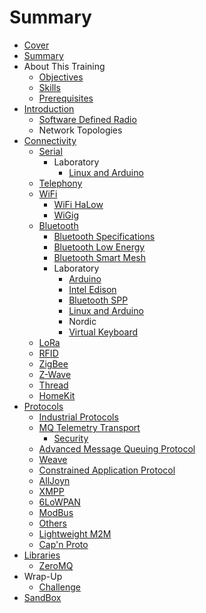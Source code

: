 # Summary

* [Cover](README.md)
* [Summary](SUMMARY.md)
* About This Training
   * [Objectives](documentation/Objectives.md)
   * [Skills](documentation/Skills.md)
   * [Prerequisites](documentation/Prerequisites.md)
* [Introduction](documentation/Introduction.md)
   * [Software Defined Radio](documentation/SoftwareDefinedRadio.md)
   * Network Topologies
* [Connectivity](documentation/Connectivity.md)
   * [Serial](documentation/Serial.md)
       * Laboratory
           * [Linux and Arduino](documentation/SerialLinuxAndArduino.md)
   * [Telephony](documentation/Telephony.md)
   * [WiFi](documentation/WiFi.md)
       * [WiFi HaLow](documentation/WiFiHaLow.md)
       * [WiGig](documentation/WiGig.md)
   * [Bluetooth](documentation/Bluetooth.md)
       * [Bluetooth Specifications](documentation/BluetoothProfiles.md)
       * [Bluetooth Low Energy](documentation/BluetoothLowEnergy.md)
       * [Bluetooth Smart Mesh](documentation/BluetoothSmartMesh.md)
       * Laboratory
           * [Arduino](documentation/BluetoothArduino.md)
           * [Intel Edison](documentation/BluetoothIntelEdison.md)
           * [Bluetooth SPP](documentation/BluetoothSpp.md)
           * [Linux and Arduino](documentation/LinuxAndArduino.md)
           * Nordic
           * [Virtual Keyboard](BluetoothVirtualKeyboard.md)
   * [LoRa](documentation/LoRa.md)
   * [RFID](documentation/RFID.md)
   * [ZigBee](documentation/ZigBee.md)
   * [Z-Wave](documentation/ZWave.md)
   * [Thread](documentation/Thread.md)
   * [HomeKit](documentation/HomeKit.md)
* [Protocols](documentation/Protocols.md)
   * [Industrial Protocols](documentation/IndustrialProtocols.md)
   * [MQ Telemetry Transport](documentation/MQTT.md)
       * [Security](documentation/MqttSecurity.md)
   * [Advanced Message Queuing Protocol](documentation/AMQP.md)
   * [Weave](documentation/Weave.md)
   * [Constrained Application Protocol](documentation/ConstrainedApplicationProtocol.md)
   * [AllJoyn](documentation/Alljoyn.md)
   * [XMPP](documentation/XMPP.md)
   * [6LoWPAN](documentation/6LowPan.md)
   * [ModBus](documentation/ModBus.md)
   * [Others](documentation/Others.md)
   * [Lightweight M2M](documentation/LightweightM2M.md)
   * [Cap'n Proto](documentation/CapNProto.md)
* [Libraries](documentation/Libraries.md)
   * [ZeroMQ](documentation/ZeroMq.md)
* Wrap-Up
   * [Challenge](documentation/Challenge.md)
* [SandBox](documentation/Sandbox.md)

